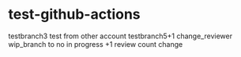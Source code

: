 # test-github-actions

testbranch3
test from other account
testbranch5+1
change_reviewer
wip_branch to no in progress +1
review count change